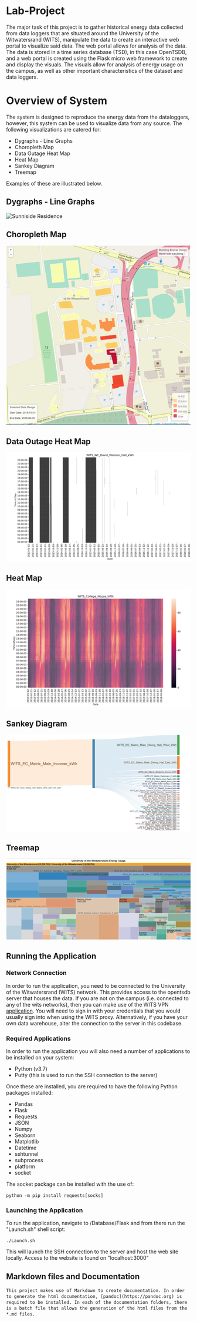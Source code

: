 # Lab-Project

The major task of this project is to gather historical energy data collected from data loggers that are situated around the University of the Witwatersrand (WITS), manipulate the data to create an interactive web portal to visualize said data. The web portal allows for analysis of the data. The data is stored in a time series database (TSD), in this case OpenTSDB, and a web portal is created using the Flask micro web framework to create and display the visuals. The visuals allow for analysis of energy usage on the campus, as well as other important characteristics of the dataset and data loggers.

# Overview of System

The system is designed to reproduce the energy data from the dataloggers, however, this system can be used to visualize data from any source.
The following visualizations are catered for:

* Dygraphs - Line Graphs
* Choropleth Map
* Data Outage Heat Map
* Heat Map
* Sankey Diagram
* Treemap

Examples of these are illustrated below.

## Dygraphs - Line Graphs

<!-- <p>
    <img src="https://github.com/tintin305/Lab-Project/blob/master/Administration_Documents/Poster_Template/Feathergraphics/DygraphsSunisideResidence.png" width="220" height="240" />
</p> -->
![Sunniside Residence](https://github.com/tintin305/Lab-Project/blob/master/Administration_Documents/Poster_Template/Feathergraphics/DygraphsSunisideResidence.png?raw=true "Sunniside Residence")

## Choropleth Map

![Sunniside Residence](\Administration_Documents\Poster_Template\FeatherGraphics\ChoroplethMap.png)

## Data Outage Heat Map

![Sunniside Residence](\Administration_Documents\Poster_Template\FeatherGraphics\DataOutageDavidWebster.png)

## Heat Map

![Sunniside Residence](\Administration_Documents\Poster_Template\FeatherGraphics\HeatMapCollegeHouse.png)

## Sankey Diagram

![Sunniside Residence](\Administration_Documents\Poster_Template\FeatherGraphics\SankeyMatrix.png)

## Treemap

![Sunniside Residence](\Administration_Documents\Poster_Template\FeatherGraphics\Treemap.png)

## Running the Application

### Network Connection

In order to run the application, you need to be connected to the University of the Witwatersrand (WITS) network. This provides access to the opentsdb server that houses the data.
If you are not on the campus (i.e. connected to any of the wits networks), then you can make use of the WITS VPN [application](https://www.wits.ac.za/access/). 
You will need to sign in with your credentials that you would usually sign into when using the WITS proxy.
Alternatively, if you have your own data warehouse, alter the connection to the server in this codebase.

### Required Applications

In order to run the application you will also need a number of applications to be installed on your system:

* Python (v3.7)
* Putty (this is used to run the SSH connection to the server)

Once these are installed, you are required to have the following Python packages installed:

  * Pandas
  * Flask
  * Requests
  * JSON
  * Numpy
  * Seaborn
  * Matplotlib
  * Datetime
  * sshtunnel
  * subprocess
  * platform
  * socket

The socket package can be installed with the use of:

    python -m pip install requests[socks]

### Launching the Application

To run the application, navigate to /Database/Flask and from there run the "Launch.sh" shell script:

    ./Launch.sh

This will launch the SSH connection to the server and host the web site locally.
Access to the website is found on "localhost:3000"

## Markdown files and Documentation

    This project makes use of Markdown to create documentation. In order to generate the html documentation, [pandoc](https://pandoc.org) is required to be installed. In each of the documentation folders, there is a batch file that allows the generation of the html files from the *.md files.